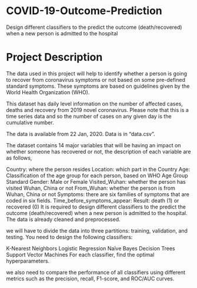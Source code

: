 # COVID-19-Outcome-Prediction
Design different classifiers to the predict the outcome (death/recovered) when a new person is admitted to the hospital
# Project Description
The data used in this project will help to identify whether a person is going to recover from coronavirus symptoms or not based on some pre-defined standard symptoms. These symptoms are based on guidelines given by the World Health Organization (WHO).

This dataset has daily level information on the number of affected cases, deaths and recovery from 2019 novel coronavirus. Please note that this is a time series data and so the number of cases on any given day is the cumulative number.

The data is available from 22 Jan, 2020. Data is in “data.csv”.

The dataset contains 14 major variables that will be having an impact on whether someone has recovered or not, the description of each variable are as follows,

Country: where the person resides
Location: which part in the Country
Age: Classification of the age group for each person, based on WHO Age Group Standard
Gender: Male or Female
Visited_Wuhan: whether the person has visited Wuhan, China or not
From_Wuhan: whether the person is from Wuhan, China or not
Symptoms: there are six families of symptoms that are coded in six fields.
Time_before_symptoms_appear:
Result: death (1) or recovered (0)
It is required to design different classifiers to the predict the outcome (death/recovered) when a new person is admitted to the hospital. The data is already cleaned and preprocessed.

we will have to divide the data into three partitions: training, validation, and testing. You need to design the following classifiers:

K-Nearest Neighbors
Logistic Regression
Naïve Bayes
Decision Trees
Support Vector Machines
For each classifier, find the optimal hyperparameters.

we also need to compare the performance of all classifiers using different metrics such as the precision, recall, F1-score, and ROC/AUC curves.
